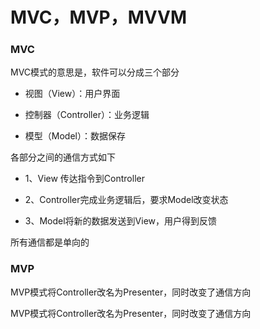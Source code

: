 # MVC，MVP，MVVM

### MVC

MVC模式的意思是，软件可以分成三个部分


- 视图（View）：用户界面

- 控制器（Controller）：业务逻辑

- 模型（Model）：数据保存


各部分之间的通信方式如下


- 1、View 传达指令到Controller

- 2、Controller完成业务逻辑后，要求Model改变状态

- 3、Model将新的数据发送到View，用户得到反馈

所有通信都是单向的

### MVP

MVP模式将Controller改名为Presenter，同时改变了通信方向

MVP模式将Controller改名为Presenter，同时改变了通信方向